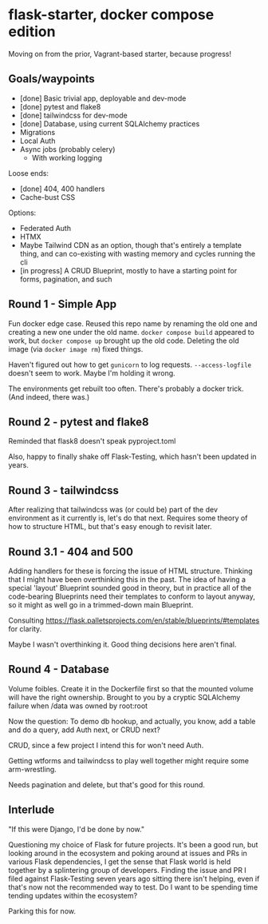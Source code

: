 # flask-starter, docker compose edition

Moving on from the prior, Vagrant-based starter, because progress!

## Goals/waypoints

  * [done] Basic trivial app, deployable and dev-mode
  * [done] pytest and flake8
  * [done] tailwindcss for dev-mode
  * [done] Database, using current SQLAlchemy practices
  * Migrations
  * Local Auth
  * Async jobs (probably celery)
    * With working logging

Loose ends:

  * [done] 404, 400 handlers
  * Cache-bust CSS

Options:

  * Federated Auth
  * HTMX
  * Maybe Tailwind CDN as an option, though that's entirely a
    template thing, and can co-existing with wasting memory and
    cycles running the cli
  * [in progress] A CRUD Blueprint, mostly to have a starting point for forms,
    pagination, and such

## Round 1 - Simple App

Fun docker edge case. Reused this repo name by renaming the old one and
creating a new one under the old name. `docker compose build` appeared
to work, but `docker compose up` brought up the old code. Deleting the
old image (via `docker image rm`) fixed things.

Haven't figured out how to get `gunicorn` to log requests. `--access-logfile`
doesn't seem to work. Maybe I'm holding it wrong.

The environments get rebuilt too often. There's probably a docker trick.
(And indeed, there was.)

## Round 2 - pytest and flake8

Reminded that flask8 doesn't speak pyproject.toml

Also, happy to finally shake off Flask-Testing, which hasn't been updated
in years.

## Round 3 - tailwindcss

After realizing that tailwindcss was (or could be) part of the dev environment
as it currently is, let's do that next. Requires some theory of how to structure
HTML, but that's easy enough to revisit later.

## Round 3.1 - 404 and 500

Adding handlers for these is forcing the issue of HTML structure.
Thinking that I might have been overthinking this in the past.
The idea of having a special 'layout' Blueprint sounded good
in theory, but in practice all of the code-bearing Blueprints
need their templates to conform to layout anyway, so it might
as well go in a trimmed-down main Blueprint.

Consulting https://flask.palletsprojects.com/en/stable/blueprints/#templates for clarity.

Maybe I wasn't overthinking it. Good thing decisions here aren't final.

## Round 4 - Database

Volume foibles. Create it in the Dockerfile first so that the mounted
volume will have the right ownership. Brought to you by a cryptic
SQLAlchemy failure when /data was owned by root:root

Now the question: To demo db hookup, and actually, you know, add a
table and do a query, add Auth next, or CRUD next?

CRUD, since a few project I intend this for won't need Auth.

Getting wtforms and tailwindcss to play well together might require
some arm-wrestling.

Needs pagination and delete, but that's good for this round.

## Interlude

"If this were Django, I'd be done by now."

Questioning my choice of Flask for future projects. It's been a
good run, but looking around in the ecosystem and poking around
at issues and PRs in various Flask dependencies, I get the
sense that Flask world is held together by a splintering group of
developers. Finding the issue and PR I filed against Flask-Testing
seven years ago sitting there isn't helping, even if that's
now not the recommended way to test. Do I want to be spending
time tending updates within the ecosystem?

Parking this for now.
